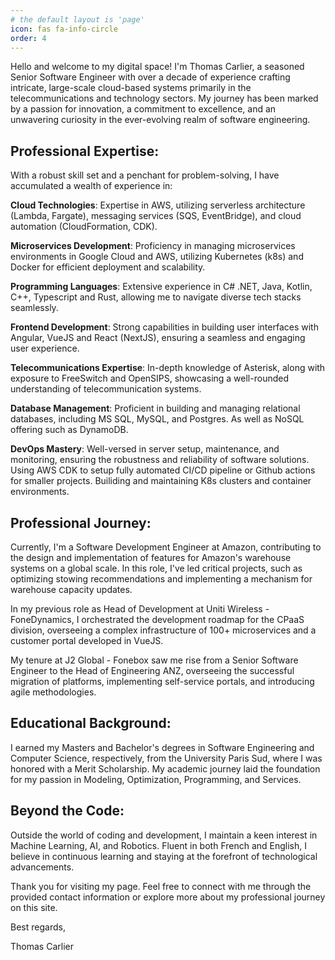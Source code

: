```yaml
---
# the default layout is 'page'
icon: fas fa-info-circle
order: 4
---
```


Hello and welcome to my digital space! I'm Thomas Carlier, a seasoned Senior Software Engineer with over a decade of experience crafting intricate, large-scale cloud-based systems primarily in the telecommunications and technology sectors. My journey has been marked by a passion for innovation, a commitment to excellence, and an unwavering curiosity in the ever-evolving realm of software engineering.

## Professional Expertise:

With a robust skill set and a penchant for problem-solving, I have accumulated a wealth of experience in:

**Cloud Technologies**: Expertise in AWS, utilizing serverless architecture (Lambda, Fargate), messaging services (SQS, EventBridge), and cloud automation (CloudFormation, CDK).

**Microservices Development**: Proficiency in managing microservices environments in Google Cloud and AWS, utilizing Kubernetes (k8s) and Docker for efficient deployment and scalability.

**Programming Languages**: Extensive experience in C# .NET, Java, Kotlin, C++, Typescript and Rust, allowing me to navigate diverse tech stacks seamlessly.

**Frontend Development**: Strong capabilities in building user interfaces with Angular, VueJS and React (NextJS), ensuring a seamless and engaging user experience.

**Telecommunications Expertise**: In-depth knowledge of Asterisk, along with exposure to FreeSwitch and OpenSIPS, showcasing a well-rounded understanding of telecommunication systems.

**Database Management**: Proficient in building and managing relational databases, including MS SQL, MySQL, and Postgres. As well as NoSQL offering such as DynamoDB.

**DevOps Mastery**: Well-versed in server setup, maintenance, and monitoring, ensuring the robustness and reliability of software solutions. Using AWS CDK to setup fully automated CI/CD pipeline or Github actions for smaller projects.
Builiding and maintaining K8s clusters and container environments.

## Professional Journey:

Currently, I'm a Software Development Engineer at Amazon, contributing to the design and implementation of features for Amazon's warehouse systems on a global scale. In this role, I've led critical projects, such as optimizing stowing recommendations and implementing a mechanism for warehouse capacity updates.

In my previous role as Head of Development at Uniti Wireless - FoneDynamics, I orchestrated the development roadmap for the CPaaS division, overseeing a complex infrastructure of 100+ microservices and a customer portal developed in VueJS.

My tenure at J2 Global - Fonebox saw me rise from a Senior Software Engineer to the Head of Engineering ANZ, overseeing the successful migration of platforms, implementing self-service portals, and introducing agile methodologies.

## Educational Background:

I earned my Masters and Bachelor's degrees in Software Engineering and Computer Science, respectively, from the University Paris Sud, where I was honored with a Merit Scholarship. My academic journey laid the foundation for my passion in Modeling, Optimization, Programming, and Services.

## Beyond the Code:

Outside the world of coding and development, I maintain a keen interest in Machine Learning, AI, and Robotics. Fluent in both French and English, I believe in continuous learning and staying at the forefront of technological advancements.

Thank you for visiting my page. Feel free to connect with me through the provided contact information or explore more about my professional journey on this site.

Best regards,

Thomas Carlier
